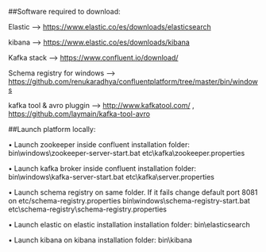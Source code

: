 ##Software required to download:

Elastic --> https://www.elastic.co/es/downloads/elasticsearch

kibana --> https://www.elastic.co/es/downloads/kibana

Kafka stack --> https://www.confluent.io/download/

Schema registry for windows --> https://github.com/renukaradhya/confluentplatform/tree/master/bin/windows

kafka tool & avro pluggin --> http://www.kafkatool.com/ , https://github.com/laymain/kafka-tool-avro

##Launch platform locally:


•	Launch zookeeper inside confluent installation folder:
bin\windows\zookeeper-server-start.bat  etc\kafka\zookeeper.properties

•	Launch kafka broker inside confluent installation folder:
bin\windows\kafka-server-start.bat etc\kafka\server.properties

•	Launch schema registry on same folder. If it fails change default port 8081 on etc/schema-registry.properties 
bin\windows\schema-registry-start.bat etc\schema-registry\schema-registry.properties

•	Launch elastic on elastic installation installation folder:
	bin\elasticsearch

•	Launch kibana on kibana installation folder:
	bin\kibana